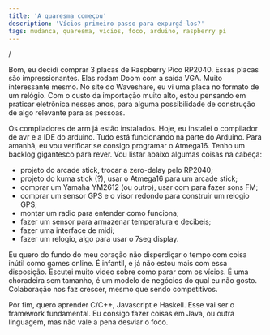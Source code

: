 ```yaml
---
title: 'A quaresma começou'
description: 'Vícios primeiro passo para expurgá-los?'
tags: mudanca, quaresma, vicios, foco, arduino, raspberry pi
---
```


/

Bom, eu decidi comprar 3 placas de Raspberry Pico RP2040. Essas placas são
impressionantes. Elas rodam Doom com a saída VGA. Muito interessante mesmo.
No site do Waveshare, eu vi uma placa no formato de um relógio. Com o custo da
importação muito alto, estou pensando em praticar eletrônica nesses anos, para
alguma possibilidade de construção de algo relevante para as pessoas.

Os compiladores de arm já estão instalados. Hoje, eu instalei o compilador de
avr e a IDE do arduino. Tudo está funcionando na parte do Arduino. Para
amanhã, eu vou verificar se consigo programar o Atmega16. Tenho um backlog
gigantesco para rever. Vou listar abaixo algumas coisas na cabeça:

- projeto do arcade stick, trocar a zero-delay pelo RP2040;
- projeto do kuma stick (?), usar o Atmega16 para um arcade stick;
- comprar um Yamaha YM2612 (ou outro), usar com para fazer sons FM;
- comprar um sensor GPS e o visor redondo para construir um relogio GPS;
- montar um radio para entender como funciona;
- fazer um sensor para armazenar temperatura e decibeis;
- fazer uma interface de midi;
- fazer um relogio, algo para usar o 7seg display.

Eu quero do fundo do meu coração não disperdiçar o tempo com coisa inútil como
games online. É infantil, e já não estou mais com essa disposição. Escutei
muito video sobre como parar com os vícios. É uma choradeira sem tamanho, é um
modelo de negócios do qual eu não gosto. Colaboração nos faz crescer, mesmo que
sendo competitivos.

Por fim, quero aprender C/C++, Javascript e Haskell. Esse vai ser o framework
fundamental. Eu consigo fazer coisas em Java, ou outra linguagem, mas não vale
a pena desviar o foco.


